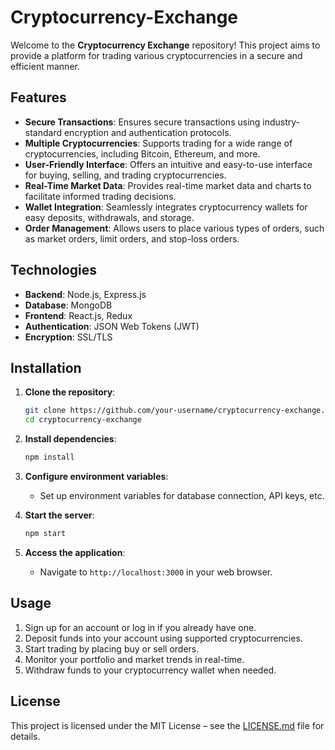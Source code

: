 # Cryptocurrency-Exchange

Welcome to the **Cryptocurrency Exchange** repository! This project aims to provide a platform for trading various cryptocurrencies in a secure and efficient manner.

## Features

- **Secure Transactions**: Ensures secure transactions using industry-standard encryption and authentication protocols.
- **Multiple Cryptocurrencies**: Supports trading for a wide range of cryptocurrencies, including Bitcoin, Ethereum, and more.
- **User-Friendly Interface**: Offers an intuitive and easy-to-use interface for buying, selling, and trading cryptocurrencies.
- **Real-Time Market Data**: Provides real-time market data and charts to facilitate informed trading decisions.
- **Wallet Integration**: Seamlessly integrates cryptocurrency wallets for easy deposits, withdrawals, and storage.
- **Order Management**: Allows users to place various types of orders, such as market orders, limit orders, and stop-loss orders.

## Technologies

- **Backend**: Node.js, Express.js
- **Database**: MongoDB
- **Frontend**: React.js, Redux
- **Authentication**: JSON Web Tokens (JWT)
- **Encryption**: SSL/TLS

## Installation

1. **Clone the repository**:
   ```bash
   git clone https://github.com/your-username/cryptocurrency-exchange.git
   cd cryptocurrency-exchange
   ```

2. **Install dependencies**:
   ```bash
   npm install
   ```

3. **Configure environment variables**:
   - Set up environment variables for database connection, API keys, etc.

4. **Start the server**:
   ```bash
   npm start
   ```

5. **Access the application**:
   - Navigate to `http://localhost:3000` in your web browser.

## Usage

1. Sign up for an account or log in if you already have one.
2. Deposit funds into your account using supported cryptocurrencies.
3. Start trading by placing buy or sell orders.
4. Monitor your portfolio and market trends in real-time.
5. Withdraw funds to your cryptocurrency wallet when needed.

## License

This project is licensed under the MIT License – see the [LICENSE.md](LICENSE.md) file for details.
